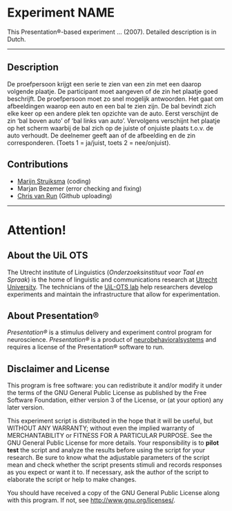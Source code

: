 # Experiment NAME
This Presentation®-based experiment ... (2007). Detailed description is in Dutch.

---
## Description
De proefpersoon krijgt een serie te zien van een zin met een daarop volgende plaatje. De participant moet aangeven of de zin het plaatje goed beschrijft. De proefpersoon moet zo snel mogelijk antwoorden. Het gaat om afbeeldingen waarop een auto en een bal te zien zijn. De bal bevindt zich elke keer op een andere plek ten opzichte van de auto. Eerst verschijnt de zin ‘bal boven auto’ of ‘bal links van auto’. Vervolgens verschijnt het plaatje op het scherm waarbij de bal zich op de juiste of onjuiste plaats t.o.v. de auto verhoudt. De deelnemer geeft aan of de afbeelding en de zin corresponderen. (Toets 1 = ja/juist, toets 2 = nee/onjuist).


## Contributions
*   [Marijn Struiksma](https://www.uu.nl/medewerkers/mstruiksma) (coding)
*   Marjan Bezemer (error checking and fixing)
*   [Chris van Run](https://www.uu.nl/medewerkers/CPAvanRun) (Github uploading)


---
# Attention!

## About the UiL OTS
The Utrecht institute of Linguistics (_Onderzoeksinstituut voor Taal en Spraak_) is the home of linguistic and communications research at [Utrecht University](https://www.uu.nl/). The technicians of the [UiL-OTS lab](https://uilots-labs.wp.hum.uu.nl/) help researchers develop experiments and maintain the infrastructure that allow for experimentation.

## About Presentation®
_Presentation®_ is a stimulus delivery and experiment control program for neuroscience. _Presentation®_ is a product of [neurobehavioralsystems](https://www.neurobs.com/) and requires a license of the Presentation® software to run.

## Disclaimer and License
This program is free software: you can redistribute it and/or modify
it under the terms of the GNU General Public License as published by
the Free Software Foundation, either version 3 of the License, or
(at your option) any later version.

This experiment script is distributed in the hope that it will be useful,
but WITHOUT ANY WARRANTY; without even the implied warranty of
MERCHANTABILITY or FITNESS FOR A PARTICULAR PURPOSE.  See the
GNU General Public License for more details. Your responsibility is to **pilot test** the script and analyze the results before using the script for your research. Be sure to know what the adjustable parameters of the script mean and check whether the script presents stimuli and records responses as you expect or want it to. If necessary, ask the author of the script to elaborate the script or help to make changes.

You should have received a copy of the GNU General Public License
along with this program.  If not, see <http://www.gnu.org/licenses/>.
